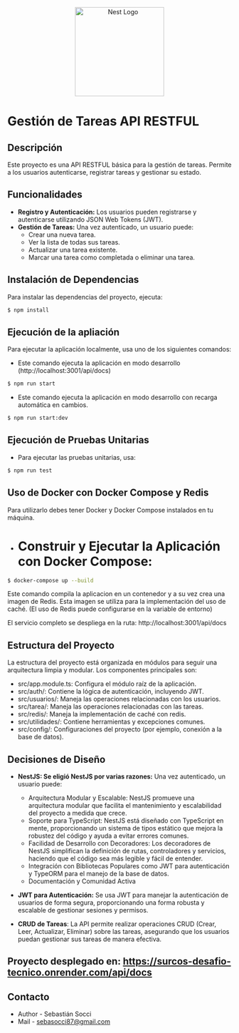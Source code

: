 <p align="center">
  <a href="http://nestjs.com/" target="blank"><img src="https://www.surcos.com/images_/logo_SB.png?20210924" width="200" alt="Nest Logo" /></a>
</p>

# Gestión de Tareas API RESTFUL

## Descripción

Este proyecto es una API RESTFUL básica para la gestión de tareas. Permite a los usuarios autenticarse, registrar tareas y gestionar su estado.

## Funcionalidades

- **Registro y Autenticación:** Los usuarios pueden registrarse y autenticarse utilizando JSON Web Tokens (JWT).
- **Gestión de Tareas:** Una vez autenticado, un usuario puede:
  - Crear una nueva tarea.
  - Ver la lista de todas sus tareas.
  - Actualizar una tarea existente.
  - Marcar una tarea como completada o eliminar una tarea.

## Instalación de Dependencias

Para instalar las dependencias del proyecto, ejecuta:

```bash
$ npm install
```

## Ejecución de la apliación

Para ejecutar la aplicación localmente, usa uno de los siguientes comandos:

  - Este comando ejecuta la aplicación en modo desarrollo (http://localhost:3001/api/docs)
```bash
$ npm run start
```
  - Este comando ejecuta la aplicación en modo desarrollo con recarga automática en cambios.
```bash
$ npm run start:dev
```

## Ejecución de Pruebas Unitarias

  - Para ejecutar las pruebas unitarias, usa:
```bash
$ npm run test
```

## Uso de Docker con Docker Compose y Redis

Para utilizarlo debes tener Docker y Docker Compose instalados en tu máquina.

  - # Construir y Ejecutar la Aplicación con Docker Compose:
```bash
$ docker-compose up --build
```

Este comando compila la aplicacion en un contenedor y a su vez crea una imagen de Redis.
Esta imagen se utiliza para la implementación del uso de caché.
(El uso de Redis puede configurarse en la variable de entorno)

El servicio completo se despliega en la ruta: http://localhost:3001/api/docs

## Estructura del Proyecto

La estructura del proyecto está organizada en módulos para seguir una arquitectura limpia y modular. Los componentes principales son:

  - src/app.module.ts: Configura el módulo raíz de la aplicación.
  - src/auth/: Contiene la lógica de autenticación, incluyendo JWT.
  - src/usuarios/: Maneja las operaciones relacionadas con los usuarios.
  - src/tarea/: Maneja las operaciones relacionadas con las tareas.
  - src/redis/: Maneja la implementación de caché con redis.
  - src/utilidades/: Contiene herramientas y excepciones comunes.
  - src/config/: Configuraciones del proyecto (por ejemplo, conexión a la base de datos).

## Decisiones de Diseño

- **NestJS: Se eligió NestJS por varias razones:** Una vez autenticado, un usuario puede:
  - Arquitectura Modular y Escalable: NestJS promueve una arquitectura modular que facilita el mantenimiento y escalabilidad del proyecto a medida que crece.
  - Soporte para TypeScript: NestJS está diseñado con TypeScript en mente, proporcionando un sistema de tipos estático que mejora la robustez del código y ayuda a evitar errores comunes.
  - Facilidad de Desarrollo con Decoradores: Los decoradores de NestJS simplifican la definición de rutas, controladores y servicios, haciendo que el código sea más legible y fácil de entender.
  - Integración con Bibliotecas Populares como JWT para autenticación y TypeORM para el manejo de la base de datos.
  - Documentación y Comunidad Activa

- **JWT para Autenticación:** Se usa JWT para manejar la autenticación de usuarios de forma segura, proporcionando una forma robusta y escalable de gestionar sesiones y permisos.

- **CRUD de Tareas**: La API permite realizar operaciones CRUD (Crear, Leer, Actualizar, Eliminar) sobre las tareas, asegurando que los usuarios puedan gestionar sus tareas de manera efectiva.

## Proyecto desplegado en: https://surcos-desafio-tecnico.onrender.com/api/docs

## Contacto

- Author - Sebastián Socci
- Mail - sebasocci87@gmail.com

